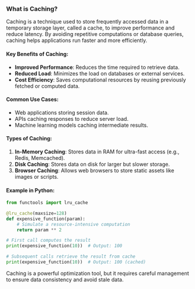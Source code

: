 ### What is Caching?

Caching is a technique used to store frequently accessed data in a temporary storage layer, called a cache, to improve performance and reduce latency. By avoiding repetitive computations or database queries, caching helps applications run faster and more efficiently.

#### Key Benefits of Caching:
- **Improved Performance**: Reduces the time required to retrieve data.
- **Reduced Load**: Minimizes the load on databases or external services.
- **Cost Efficiency**: Saves computational resources by reusing previously fetched or computed data.

#### Common Use Cases:
- Web applications storing session data.
- APIs caching responses to reduce server load.
- Machine learning models caching intermediate results.

#### Types of Caching:
1. **In-Memory Caching**: Stores data in RAM for ultra-fast access (e.g., Redis, Memcached).
2. **Disk Caching**: Stores data on disk for larger but slower storage.
3. **Browser Caching**: Allows web browsers to store static assets like images or scripts.

#### Example in Python:
```python
from functools import lru_cache

@lru_cache(maxsize=128)
def expensive_function(param):
    # Simulate a resource-intensive computation
    return param ** 2

# First call computes the result
print(expensive_function(10))  # Output: 100

# Subsequent calls retrieve the result from cache
print(expensive_function(10))  # Output: 100 (cached)
```

Caching is a powerful optimization tool, but it requires careful management to ensure data consistency and avoid stale data.
